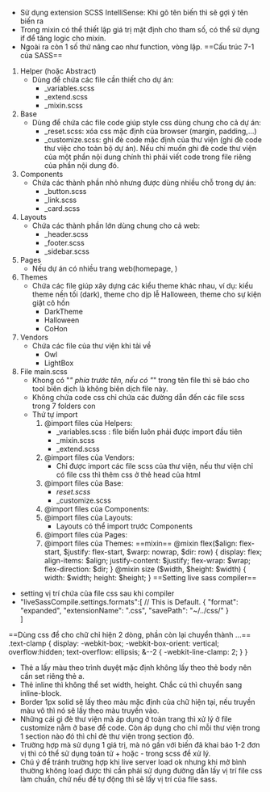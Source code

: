 - Sử dụng extension SCSS IntelliSense: Khi gõ tên biến thì sẽ gợi ý tên biến ra
- Trong mixin có thể thiết lập giá trị mặt định cho tham số, có thể sử dụng if để tăng logic cho mixin.
- Ngoài ra còn 1 số thứ nâng cao như function, vòng lặp.
==Cấu trúc 7-1 của SASS==
1. Helper (hoặc Abstract)
	- Dùng để chứa các file cần thiết cho dự án: 
		- _variables.scss
		- _extend.scss
		- _mixin.scss
2. Base
	- Dùng để chứa các file code giúp style css dùng chung cho cả dự án:
		- _reset.scss: xóa css mặc định của browser (margin, padding,...)
		- _customize.scss: ghi đè code mặc định của thư viện (ghi đè code thư việc cho toàn bộ dự án). Nếu chỉ muốn ghi đè code thư viện của một phần nội dung chính thì phải viết code trong file riêng của phần nội dung đó.
3. Components
	- Chứa các thành phần nhỏ nhưng được dùng nhiều chỗ trong dự án:
		- _button.scss
		- _link.scss
		- _card.scss
4. Layouts
	- Chứa các thành phần lớn dùng chung cho cả web:
		- _header.scss
		- _footer.scss
		- _sidebar.scss
5. Pages
	- Nếu dự án có nhiều trang web(homepage, )
6. Themes
	- Chứa các file giúp xây dựng các kiểu theme khác nhau, ví dụ: kiểu theme nền tối (dark), theme cho dịp lễ Halloween, theme cho sự kiện giật cô hồn
		- DarkTheme
		- Halloween
		- CoHon
7. Vendors
	- Chứa các file của thư viện khi tải về
		- Owl
		- LightBox
8. File main.scss
	- Khong có "_" phía trước tên, nếu có "_" trong tên file thì sẽ báo cho tool biên dịch là không biên dịch file này.
	- Không chứa code css chỉ chứa các đường dẫn đến các file scss trong 7 folders con
	- Thứ tự import
		1. @import files của Helpers:
			- _variables.scss : file biến luôn phải được import đầu tiên
			- _mixin.scss
			- _extend.scss
		2. @import files của Vendors:
			- Chỉ được import các file scss của thư viện, nếu thư viện chỉ có file css thì thêm css ở thẻ head của html
		3. @import files của Base:
			- _reset.scss_
			- _customize.scss
		4. @import files của Components:
		5. @import files của Layouts:
			- Layouts có thể import trước Components
		6. @import files của Pages:
		7. @import files của Themes:
==mixin==
@mixin flex($align: flex-start, $justify: flex-start, $warp: nowrap, $dir: row) {
	display: flex;
	align-items: $align;
	justify-content: $justify;
	flex-wrap: $wrap;
	flex-direction: $dir;
}
@mixin size ($width, $height: $width) {
	width: $width;
	height: $height;
}
==Setting live sass compiler==
- setting vị trí chứa của file css sau khi compiler
- "liveSassCompile.settings.formats":[
        // This is Default.
        {
            "format": "expanded",
            "extensionName": ".css",
            "savePath": "~/../css/"
        }        
    ]
	
==Dùng css để cho chữ chỉ hiện 2 dòng, phần còn lại chuyển thành ...==
.text-clamp {
	display: -webkit-box;
	-webkit-box-orient: vertical;
	overflow:hidden;
	text-overflow: ellipsis;
	&--2 {
		-webkit-line-clamp: 2;
	}
}
- Thẻ a lấy màu theo trình duyệt mặc định không lấy theo thẻ body nên cần set riêng thẻ a.
- Thẻ inline thì không thể set width, height. Chắc cú thì chuyển sang inline-block.
- Border 1px solid sẽ lấy theo màu mặc định của chữ hiện tại, nếu truyền màu vô thì nó sẽ lấy theo màu truyền vào.
- Những cái gì đè thư viện mà áp dụng ở toàn trang thì xử lý ở file customize nằm ở base để code. Còn áp dụng cho chỉ mỗi thư viện trong 1 section nào đó thì chỉ đè thư viện trong section đó. 
- Trường hợp mà sử dụng 1 giá trị, mà nó gần với biến đã khai báo 1-2 đơn vị thì có thể sử dụng toán tử + hoặc - trong scss để xử lý.
- Chú ý để tránh trường hợp khi live server load ok nhưng khi mở bình thường không load được thì cần phải sử dụng đường dẫn lấy vị trí file css làm chuẩn, chứ nếu để tự động thì sẽ lấy vị trí của file sass.